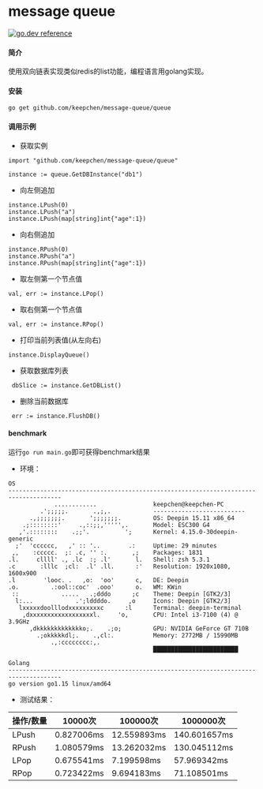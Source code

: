 # message queue

[![go.dev reference](https://img.shields.io/badge/go.dev-reference-007d9c?logo=go&logoColor=white&style=flat-square)](https://pkg.go.dev/github.com/keepchen/message-queue?tab=overview)

#### 简介

使用双向链表实现类似redis的list功能，编程语言用golang实现。

#### 安装

```shell
go get github.com/keepchen/message-queue/queue
```

#### 调用示例

* 获取实例

```golang
import "github.com/keepchen/message-queue/queue"

instance := queue.GetDBInstance("db1")
```

* 向左侧追加

```golang
instance.LPush(0)
instance.LPush("a")
instance.LPush(map[string]int{"age":1})
```

* 向右侧追加

```golang
instance.RPush(0)
instance.RPush("a")
instance.RPush(map[string]int{"age":1})
```

* 取左侧第一个节点值

```golang
val, err := instance.LPop()
```

* 取右侧第一个节点值

```golang
val, err := instance.RPop()
```

* 打印当前列表值(从左向右)

```golang
instance.DisplayQueue()
```

* 获取数据库列表

```golang
 dbSlice := instance.GetDBList()
```

* 删除当前数据库

```golang
 err := instance.FlushDB()
```

#### benchmark

运行`go run main.go`即可获得benchmark结果

* 环境：

```
OS
-------------------------------------------------------------------------------------
             ............                keepchen@keepchen-PC 
         .';;;;;.       .,;,.            -------------------------- 
      .,;;;;;;;.       ';;;;;;;.         OS: Deepin 15.11 x86_64 
    .;::::::::'     .,::;;,''''',.       Model: ESC300 G4 
   ,'.::::::::    .;;'.          ';      Kernel: 4.15.0-30deepin-generic 
  ;'  'cccccc,   ,' :: '..        .:     Uptime: 29 minutes 
 ,,    :ccccc.  ;: .c, '' :.       ,;    Packages: 1831 
.l.     cllll' ., .lc  :; .l'       l.   Shell: zsh 5.3.1 
.c       :lllc  ;cl:  .l' .ll.      :'   Resolution: 1920x1080, 1600x900 
.l        'looc. .   ,o:  'oo'      c,   DE: Deepin 
.o.         .:ool::coc'  .ooo'      o.   WM: KWin 
 ::            .....   .;dddo      ;c    Theme: Deepin [GTK2/3] 
  l:...            .';lddddo.     ,o     Icons: Deepin [GTK2/3] 
   lxxxxxdoolllodxxxxxxxxxc      :l      Terminal: deepin-terminal 
    ,dxxxxxxxxxxxxxxxxxxl.     'o,       CPU: Intel i3-7100 (4) @ 3.9GHz 
      ,dkkkkkkkkkkkkko;.    .;o;         GPU: NVIDIA GeForce GT 710B 
        .;okkkkkdl;.    .,cl:.           Memory: 2772MB / 15990MB 
            .,:cccccccc:,.                
                                         ████████████████████████

Golang
-------------------------------------------------------------------------------------
go version go1.15 linux/amd64

```

* 测试结果：

| 操作/数量 | 10000次    | 100000次    | 1000000次    |
| --------- | ---------- | ----------- | ------------ |
| LPush     | 0.827006ms | 12.559893ms | 140.601657ms |
| RPush     | 1.080579ms | 13.262032ms | 130.045112ms |
| LPop      | 0.675541ms | 7.199598ms  | 57.969342ms  |
| RPop      | 0.723422ms | 9.694183ms  | 71.108501ms  |

